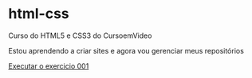 # html-css
 Curso do HTML5 e CSS3 do CursoemVideo

Estou aprendendo a criar sites e agora vou gerenciar meus repositórios

<a href="https://viniciusdosreis.github.io/html-css/exercicios/ex001/index.html">Executar o exercicio 001</a>